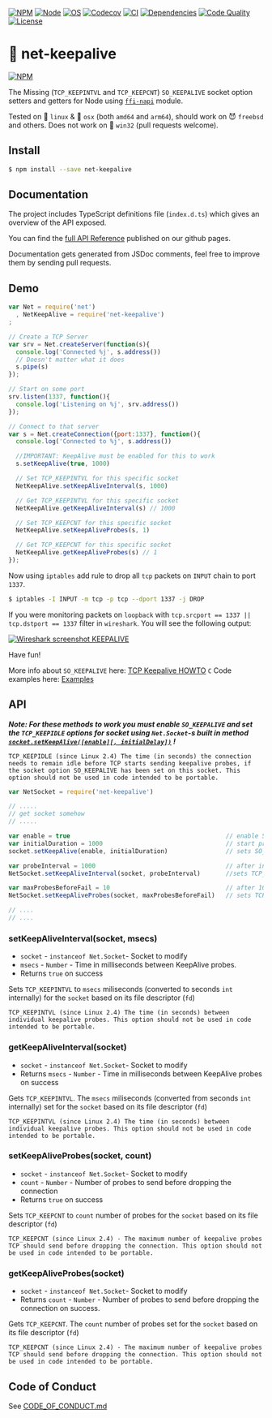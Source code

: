 [![NPM][npm_shield]][npm_url]
[![Node][node_shield]][node_url]
[![OS][os_shield]][npm_url]
[![Codecov][codecov_shield]][codecov_url]
[![CI][travis_shield]][travis_url]
[![Dependencies][daviddm_shield]][daviddm_url]
[![Code Quality][codacy_shield]][codacy_url]
[![License][license_shield]][license_url]

[codacy_url]: https://www.codacy.com/app/hertzg/node-net-keepalive
[codacy_shield]: https://api.codacy.com/project/badge/Grade/d191b6408086432586e6c60577485c6f
[npm_url]: https://www.npmjs.com/package/net-keepalive
[npm_shield]: https://img.shields.io/npm/v/net-keepalive.svg?style=flat
[node_url]: https://dist.nodejs.org
[node_shield]: https://img.shields.io/badge/node-%3E%3D4-green.svg
[os_shield]: https://img.shields.io/badge/os-linux%2Cosx%2Cbsd-green.svg
[travis_url]: https://travis-ci.org/hertzg/node-net-keepalive
[travis_shield]: https://travis-ci.org/hertzg/node-net-keepalive.svg?branch=master
[daviddm_url]: https://david-dm.org/hertzg/node-net-keepalive
[daviddm_shield]: https://david-dm.org/hertzg/node-net-keepalive.svg
[license_url]: https://raw.githubusercontent.com/hertzg/node-net-keepalive/master/LICENSE
[license_shield]: https://img.shields.io/badge/license-MIT-blue.svg
[codecov_url]: https://codecov.io/gh/hertzg/node-net-keepalive
[codecov_shield]: https://codecov.io/gh/hertzg/node-net-keepalive/branch/master/graph/badge.svg

# 🔗 net-keepalive

[![NPM](https://nodei.co/npm/net-keepalive.png?downloads=true&downloadRank=true&stars=true)](https://nodei.co/npm/net-keepalive/)

The Missing (`TCP_KEEPINTVL` and `TCP_KEEPCNT`) `SO_KEEPALIVE` socket option setters and getters for Node using [`ffi-napi`](https://www.npmjs.com/package/ffi-napi) module.

Tested on 🐧 `linux` & 🍏 `osx` (both `amd64` and `arm64`), should work on 😈 `freebsd` and others. Does not work on 🐄 `win32` (pull requests welcome).

## Install

```bash
$ npm install --save net-keepalive
```

## Documentation

The project includes TypeScript definitions file (`index.d.ts`) which gives an overview of the API exposed.

You can find the [full API Reference](https://hertzg.github.io/node-net-keepalive) published on our github pages.

Documentation gets generated from JSDoc comments, feel free to improve them by sending pull requests.

## Demo

```Javascript
var Net = require('net')
  , NetKeepAlive = require('net-keepalive')
;

// Create a TCP Server
var srv = Net.createServer(function(s){
  console.log('Connected %j', s.address())
  // Doesn't matter what it does
  s.pipe(s)
});

// Start on some port
srv.listen(1337, function(){
  console.log('Listening on %j', srv.address())
});

// Connect to that server
var s = Net.createConnection({port:1337}, function(){
  console.log('Connected to %j', s.address())

  //IMPORTANT: KeepAlive must be enabled for this to work
  s.setKeepAlive(true, 1000)

  // Set TCP_KEEPINTVL for this specific socket
  NetKeepAlive.setKeepAliveInterval(s, 1000)

  // Get TCP_KEEPINTVL for this specific socket
  NetKeepAlive.getKeepAliveInterval(s) // 1000

  // Set TCP_KEEPCNT for this specific socket
  NetKeepAlive.setKeepAliveProbes(s, 1)

  // Get TCP_KEEPCNT for this specific socket
  NetKeepAlive.getKeepAliveProbes(s) // 1
});
```

Now using `iptables` add rule to drop all `tcp` packets on `INPUT` chain to port `1337`.

```bash
$ iptables -I INPUT -m tcp -p tcp --dport 1337 -j DROP
```

If you were monitoring packets on `loopback` with `tcp.srcport == 1337 || tcp.dstport == 1337` filter in `wireshark`. You will see the following output:

[![Wireshark screenshot KEEPALIVE](http://hertzg.github.io/node-net-keepalive/images/wireshark.jpg)](http://hertzg.github.io/node-net-keepalive/images/wireshark.jpg)

Have fun!

More info about `SO_KEEPALIVE` here: [TCP Keepalive HOWTO](http://tldp.org/HOWTO/TCP-Keepalive-HOWTO/)
`C` Code examples here: [Examples](http://tldp.org/HOWTO/TCP-Keepalive-HOWTO/programming.html#examples)

## API

**_Note: For these methods to work you must enable `SO_KEEPALIVE` and set the `TCP_KEEPIDLE` options for socket using `Net.Socket`-s built in method [`socket.setKeepAlive([enable][, initialDelay])`](https://nodejs.org/api/net.html#net_socket_setkeepalive_enable_initialdelay) !_**

    TCP_KEEPIDLE (since Linux 2.4) The time (in seconds) the connection needs to remain idle before TCP starts sending keepalive probes, if the socket option SO_KEEPALIVE has been set on this socket. This option should not be used in code intended to be portable.

```JavaScript
var NetSocket = require('net-keepalive')

// .....
// get socket somehow
// .....

var enable = true                                           // enable SO_KEEPALIVE
var initialDuration = 1000                                  // start probing after 1 second of inactivity
socket.setKeepAlive(enable, initialDuration)                // sets SO_KEEPALIVE and TCP_KEEPIDLE

var probeInterval = 1000                                    // after initialDuration send probes every 1 second
NetSocket.setKeepAliveInterval(socket, probeInterval)       //sets TCP_KEEPINTVL

var maxProbesBeforeFail = 10                                // after 10 failed probes connection will be dropped
NetSocket.setKeepAliveProbes(socket, maxProbesBeforeFail)   // sets TCP_KEEPCNT

// ....
// ....
```

### setKeepAliveInterval(socket, msecs)

- `socket` - `instanceof Net.Socket`- Socket to modify
- `msecs` - `Number` - Time in milliseconds between KeepAlive probes.
- Returns `true` on success

Sets `TCP_KEEPINTVL` to `msecs` miliseconds (converted to seconds `int` internally) for the `socket` based on its file descriptor (`fd`)

    TCP_KEEPINTVL (since Linux 2.4) The time (in seconds) between individual keepalive probes. This option should not be used in code intended to be portable.

### getKeepAliveInterval(socket)

- `socket` - `instanceof Net.Socket`- Socket to modify
- Returns `msecs` - `Number` - Time in milliseconds between KeepAlive probes on success

Gets `TCP_KEEPINTVL`. The `msecs` miliseconds (converted from seconds `int` internally) set for the `socket` based on its file descriptor (`fd`)

    TCP_KEEPINTVL (since Linux 2.4) The time (in seconds) between individual keepalive probes. This option should not be used in code intended to be portable.

### setKeepAliveProbes(socket, count)

- `socket` - `instanceof Net.Socket`- Socket to modify
- `count` - `Number` - Number of probes to send before dropping the connection
- Returns `true` on success

Sets `TCP_KEEPCNT` to `count` number of probes for the `socket` based on its file descriptor (`fd`)

    TCP_KEEPCNT (since Linux 2.4) - The maximum number of keepalive probes TCP should send before dropping the connection. This option should not be used in code intended to be portable.

### getKeepAliveProbes(socket)

- `socket` - `instanceof Net.Socket`- Socket to modify
- Returns `count` - `Number` - Number of probes to send before dropping the connection on success.

Gets `TCP_KEEPCNT`. The `count` number of probes set for the `socket` based on its file descriptor (`fd`)

    TCP_KEEPCNT (since Linux 2.4) - The maximum number of keepalive probes TCP should send before dropping the connection. This option should not be used in code intended to be portable.

## Code of Conduct
See [CODE_OF_CONDUCT.md](CODE_OF_CONDUCT.md)
